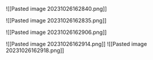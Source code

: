 ![[Pasted image 20231026162840.png]]

![[Pasted image 20231026162835.png]]

![[Pasted image 20231026162906.png]]

![[Pasted image 20231026162914.png]]
![[Pasted image 20231026162918.png]]
